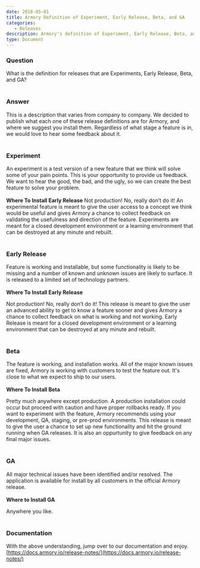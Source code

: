 ```yaml
---
date: 2018-05-01
title: Armory Definition of Experiment, Early Release, Beta, and GA
categories:
   - Releases
description: Armory's definition of Experiment, Early Release, Beta, and GA, and what environments to install them on
type: Document
---
```


### Question
What is the definition for releases that are Experiments, Early Release, Beta, and GA?
<br><br>
### Answer
This is a description that varies from company to company. We decided to publish what each one of these release definitions are for Armory, and where we suggest you install them. Regardless of what stage a feature is in, we would love to hear some feedback about it.
<br><br>
### Experiment
An experiment is a test version of a new feature that we think will solve some of your pain points. This is your opportunity to provide us feedback. We want to hear the good, the bad, and the ugly, so we can create the best feature to solve your problem.
<br><br>
**Where To Install Early Release**
Not production! No, really don’t do it! An experimental feature is meant to give the user access to a concept we think would be useful and gives Armory a chance to collect feedback on validating the usefulness and direction of the feature. Experiments are meant for a closed development environment or a learning environment that can be destroyed at any minute and rebuilt.
<br><br>
### Early Release
Feature is working and installable, but some functionality is likely to be missing and a number of known and unknown issues are likely to surface. It is released to a limited set of technology partners.
<br><br>
**Where To Install Early Release**

Not production! No, really don’t do it! This release is meant to give the user an advanced ability to get to know a feature sooner and gives Armory a chance to collect feedback on what is working and not working. Early Release is meant for a closed development environment or a learning environment that can be destroyed at any minute and rebuilt.
<br><br>
### Beta
The feature is working, and installation works. All of the major known issues are fixed, Armory is working with customers to test the feature out. It's close to what we expect to ship to our users.
<br><br>
**Where To Install Beta**

Pretty much anywhere except production. A production installation could occur but proceed with caution and have proper rollbacks ready. If you want to experiment with the feature, Armory recommends using your development, QA, staging, or pre-prod environments. This release is meant to give the user a chance to set up new functionality and hit the ground running when GA releases. It is also an oppurtunity to give feedback on any final major issues.
<br><br>
### GA
All major technical issues have been identified and/or resolved. The application is available for install by all customers in the official Armory release.
<br><br>
**Where to Install GA**

Anywhere you like.
<br><br>
### Documentation
With the above understanding, jump over to our documentation and enjoy.
[https://docs.armory.io/release-notes/](https://docs.armory.io/release-notes/)

